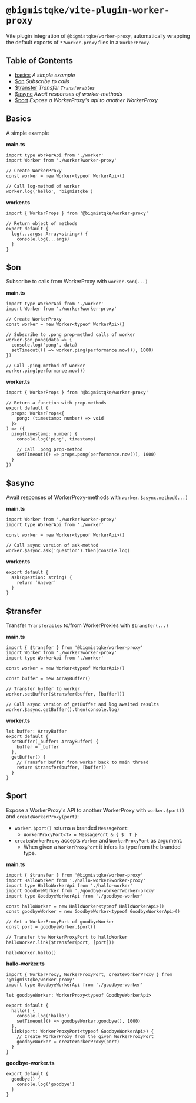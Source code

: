 # `@bigmistqke/vite-plugin-worker-proxy`

Vite plugin integration of `@bigmistqke/worker-proxy`, automatically wrapping the default exports of `*?worker-proxy` files in a `WorkerProxy`.

## Table of Contents

- [basics](#basics) _A simple example_
- [$on](#on) _Subscribe to calls_
- [$transfer](#transfer) _Transfer `Transferables`_
- [$async](#async) _Await responses of worker-methods_
- [$port](#port) _Expose a WorkerProxy's api to another WorkerProxy_

## Basics

A simple example

**main.ts**

```tsx
import type WorkerApi from './worker'
import Worker from './worker?worker-proxy'

// Create WorkerProxy
const worker = new Worker<typeof WorkerApi>()

// Call log-method of worker
worker.log('hello', 'bigmistqke')
```

**worker.ts**

```tsx
import { WorkerProps } from '@bigmistqke/worker-proxy'

// Return object of methods
export default {
  log(...args: Array<string>) {
    console.log(...args)
  }
}
```

## $on

Subscribe to calls from WorkerProxy with `worker.$on(...)`

**main.ts**

```tsx
import type WorkerApi from './worker'
import Worker from './worker?worker-proxy'

// Create WorkerProxy
const worker = new Worker<typeof WorkerApi>()

// Subscribe to .pong prop-method calls of worker
worker.$on.pong(data => {
  console.log('pong', data)
  setTimeout(() => worker.ping(performance.now()), 1000)
})

// Call .ping-method of worker
worker.ping(performance.now())
```

**worker.ts**

```tsx
import { WorkerProps } from '@bigmistqke/worker-proxy'

// Return a function with prop-methods
export default (
  props: WorkerProps<{
    pong: (timestamp: number) => void
  }>
) => ({
  ping(timestamp: number) {
    console.log('ping', timestamp)

    // Call .pong prop-method
    setTimeout(() => props.pong(performance.now()), 1000)
  }
})
```

## $async

Await responses of WorkerProxy-methods with `worker.$async.method(...)`

**main.ts**

```tsx
import Worker from './worker?worker-proxy'
import type WorkerApi from './worker'

const worker = new Worker<typeof WorkerApi>()

// Call async version of ask-method
worker.$async.ask('question').then(console.log)
```

**worker.ts**

```tsx
export default {
  ask(question: string) {
    return 'Answer'
  }
}
```

## $transfer

Transfer `Transferables` to/from WorkerProxies with `$transfer(...)`

**main.ts**

```tsx
import { $transfer } from '@bigmistqke/worker-proxy'
import Worker from './worker?worker-proxy'
import type WorkerApi from './worker'

const worker = new Worker<typeof WorkerApi>()

const buffer = new ArrayBuffer()

// Transfer buffer to worker
worker.setBuffer($transfer(buffer, [buffer]))

// Call async version of getBuffer and log awaited results
worker.$async.getBuffer().then(console.log)
```

**worker.ts**

```tsx
let buffer: ArrayBuffer
export default {
  setBuffer(_buffer: ArrayBuffer) {
    buffer = _buffer
  },
  getBuffer() {
    // Transfer buffer from worker back to main thread
    return $transfer(buffer, [buffer])
  }
}
```

## $port

Expose a WorkerProxy's API to another WorkerProxy with `worker.$port()` and `createWorkerProxy(port)`:

- `worker.$port()` returns a branded `MessagePort`:
  - `WorkerProxyPort<T> = MessagePort & { $: T }`
- `createWorkerProxy` accepts `Worker` and `WorkerProxyPort` as argument.
  - When given a `WorkerProxyPort` it infers its type from the branded type.

**main.ts**

```tsx
import { $transfer } from '@bigmistqke/worker-proxy'
import HalloWorker from './hallo-worker?worker-proxy'
import type HalloWorkerApi from './hallo-worker'
import GoodbyeWorker from './goodbye-worker?worker-proxy'
import type GoodbyeWorkerApi from './goodbye-worker'

const halloWorker = new HalloWorker<typeof HalloWorkerApi>()
const goodbyeWorker = new GoodbyeWorker<typeof GoodbyeWorkerApi>()

// Get a WorkerProxyPort of goodbyeWorker
const port = goodbyeWorker.$port()

// Transfer the WorkerProxyPort to halloWorker
halloWorker.link($transfer(port, [port]))

halloWorker.hallo()
```

**hallo-worker.ts**

```tsx
import { WorkerProxy, WorkerProxyPort, createWorkerProxy } from '@bigmistqke/worker-proxy'
import type GoodbyeWorkerApi from './goodbye-worker'

let goodbyeWorker: WorkerProxy<typeof GoodbyeWorkerApi>

export default {
  hallo() {
    console.log('hallo')
    setTimeout(() => goodbyeWorker.goodbye(), 1000)
  },
  link(port: WorkerProxyPort<typeof GoodbyeWorkerApi>) {
    // Create WorkerProxy from the given WorkerProxyPort
    goodbyeWorker = createWorkerProxy(port)
  }
}
```

**goodbye-worker.ts**

```tsx
export default {
  goodbye() {
    console.log('goodbye')
  }
}
```
